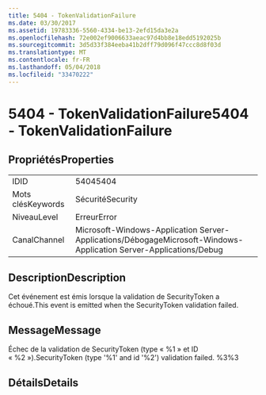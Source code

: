 ```yaml
---
title: 5404 - TokenValidationFailure
ms.date: 03/30/2017
ms.assetid: 19783336-5560-4334-be13-2efd15da3e2a
ms.openlocfilehash: 72e002ef9006633aeac97d4bb8e18edd5192025b
ms.sourcegitcommit: 3d5d33f384eeba41b2dff79d096f47ccc8d8f03d
ms.translationtype: MT
ms.contentlocale: fr-FR
ms.lasthandoff: 05/04/2018
ms.locfileid: "33470222"
---
```

# <a name="5404---tokenvalidationfailure"></a><span data-ttu-id="047b0-102">5404 - TokenValidationFailure</span><span class="sxs-lookup"><span data-stu-id="047b0-102">5404 - TokenValidationFailure</span></span>
## <a name="properties"></a><span data-ttu-id="047b0-103">Propriétés</span><span class="sxs-lookup"><span data-stu-id="047b0-103">Properties</span></span>  
  
|||  
|-|-|  
|<span data-ttu-id="047b0-104">ID</span><span class="sxs-lookup"><span data-stu-id="047b0-104">ID</span></span>|<span data-ttu-id="047b0-105">5404</span><span class="sxs-lookup"><span data-stu-id="047b0-105">5404</span></span>|  
|<span data-ttu-id="047b0-106">Mots clés</span><span class="sxs-lookup"><span data-stu-id="047b0-106">Keywords</span></span>|<span data-ttu-id="047b0-107">Sécurité</span><span class="sxs-lookup"><span data-stu-id="047b0-107">Security</span></span>|  
|<span data-ttu-id="047b0-108">Niveau</span><span class="sxs-lookup"><span data-stu-id="047b0-108">Level</span></span>|<span data-ttu-id="047b0-109">Erreur</span><span class="sxs-lookup"><span data-stu-id="047b0-109">Error</span></span>|  
|<span data-ttu-id="047b0-110">Canal</span><span class="sxs-lookup"><span data-stu-id="047b0-110">Channel</span></span>|<span data-ttu-id="047b0-111">Microsoft-Windows-Application Server-Applications/Débogage</span><span class="sxs-lookup"><span data-stu-id="047b0-111">Microsoft-Windows-Application Server-Applications/Debug</span></span>|  
  
## <a name="description"></a><span data-ttu-id="047b0-112">Description</span><span class="sxs-lookup"><span data-stu-id="047b0-112">Description</span></span>  
 <span data-ttu-id="047b0-113">Cet événement est émis lorsque la validation de SecurityToken a échoué.</span><span class="sxs-lookup"><span data-stu-id="047b0-113">This event is emitted when the SecurityToken validation failed.</span></span>  
  
## <a name="message"></a><span data-ttu-id="047b0-114">Message</span><span class="sxs-lookup"><span data-stu-id="047b0-114">Message</span></span>  
 <span data-ttu-id="047b0-115">Échec de la validation de SecurityToken (type « %1 » et ID « %2 »).</span><span class="sxs-lookup"><span data-stu-id="047b0-115">SecurityToken (type '%1' and id '%2') validation failed.</span></span> <span data-ttu-id="047b0-116">%3</span><span class="sxs-lookup"><span data-stu-id="047b0-116">%3</span></span>  
  
## <a name="details"></a><span data-ttu-id="047b0-117">Détails</span><span class="sxs-lookup"><span data-stu-id="047b0-117">Details</span></span>
